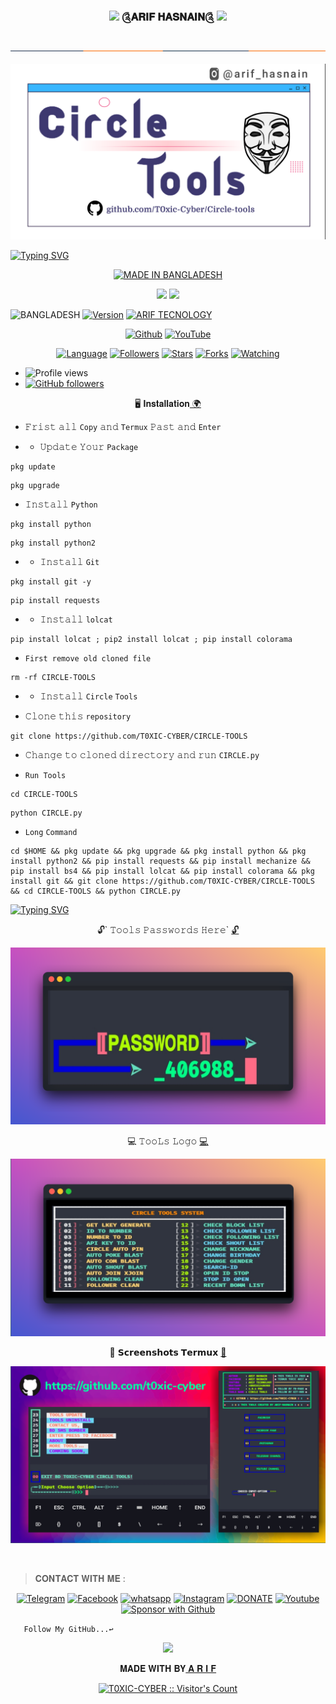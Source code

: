
<h3 align="center">
  <img src="https://emoji.discord.st/emojis/768b108d-274f-4f44-a634-8477b16efce7.gif" width="30">
 ༊𝐀𝐑𝐈𝐅 𝐇𝐀𝐒𝐍𝐀𝐈𝐍༊ 
  <img src="https://emoji.discord.st/emojis/768b108d-274f-4f44-a634-8477b16efce7.gif" width="30">
</h3>

<img align="center" alt="line" src="https://github.com/DalpatRathore/dalpatrathore/blob/main/assets/images/line-1.svg">

<p align="center">
    <img src=".THBD/Banner.png">
</p>

[![Typing SVG](https://readme-typing-svg.herokuapp.com?size=30&color=02FFA2&lines=+%F0%9F%A5%B0%F0%9D%90%8C%F0%9D%90%91+%F0%9D%90%80%F0%9D%90%91%F0%9D%90%88%F0%9D%90%85+%F0%9D%90%87%F0%9D%90%80%F0%9D%90%92%F0%9D%90%8D%F0%9D%90%80%F0%9D%90%88%F0%9D%90%8D+%F0%9F%A5%B0+++%3B+++%F0%9F%91%BD+++%F0%9D%90%88%F0%9D%90%93%F0%9D%90%92+%F0%9D%90%81%F0%9D%90%91%F0%9D%90%80%F0%9D%90%8D%F0%9D%90%83++%F0%9F%91%BD++++%3B)](https://git.io/typing-svg)

<p align="center">
<a href="https://instagram.com/mohammad_arif_hasnain/"><img title="MADE IN BANGLADESH" src="https://img.shields.io/badge/MADE%20IN-BANGLADESH-SCRIPT?colorA=%23ff899&colorB=%23017e41&colorC=%2FF000&style=for-the-badge"></a>
</p>

<p align="center">
  <img src="https://img.shields.io/badge/Author-Arif--Hasnain--Misvah-cyan?style=flat-square">
  <img src="https://img.shields.io/badge/Written%20In-Python-cyan?style=flat-square">
</p>
<p
<a href="https://instagram.com/mohammad_arif_hasnain"><img title="BANGLADESH" src="https://img.shields.io/badge/TOOLS-CIRCLE-green.svg"></a>
<a href="https://youtube.com/channel/UCZZqPRa6GkB4prE3pgynW5w"><img title="Version" src="https://img.shields.io/badge/Version-4.0.4-green.svg?style=flat-square"></a>
<a href="https://youtube.com/channel/UCZZqPRa6GkB4prE3pgynW5w"><img title="ARIF TECNOLOGY" src="https://img.shields.io/badge/MAINTAINED%3F-YES-green.svg"></a>
</p>

<p align="center">
<a href="https://github.com/T0XIC-CYBER"><img title="Github" src="https://img.shields.io/badge/CIRCLE-TOOLS-brightgreen?style=for-the-badge&logo=github"></a>
<a href="https://youtube.com/channel/UCZZqPRa6GkB4prE3pgynW5w"><img title="YouTube" src="https://img.shields.io/badge/YouTube-ARIF TECNOLOGY-1f425f?style=for-the-badge&logo=Youtube"></a>
<p align="center">
<a href="https://github.com/T0XIC-CYBER"><img title="Language" src="https://img.shields.io/badge/Made%20With-Python-1f425f.svg?v=103"></a>
<a href="https://github.com/T0XIC-CYBER"><img title="Followers" src="https://img.shields.io/github/followers/T0XIC-CYBER?color=cyan&style=flat-square"></a>
<a href="https://github.com/T0XIC-CYBER"><img title="Stars" src="https://img.shields.io/github/stars/T0XIC-CYBER/CIRCLE-TOOLS?color=cyan&style=flat-square"></a>
<a href="https://github.com/T0XIC-CYBER"><img title="Forks" src="https://img.shields.io/github/forks/T0XIC-CYBER/CIRCLE-TOOLS?color=cyan&style=flat-square"></a>
<a href="https://github.com/T0XIC-CYBER"><img title="Watching" src="https://img.shields.io/github/watchers/T0XIC-CYBER/CIRCLE-TOOLS?label=Watchers&color=cyan&style=flat-square"></a>

- ![Profile views](https://gpvc.arturio.dev/T0XIC-CYBER)
- [![GitHub followers](https://img.shields.io/github/followers/T0XIC-CYBER.svg?style=social&label=Follow&maxAge=0090900)](https://github.com/T0XIC-CYBER?tab=followers)


<p align="center">🖥️ 𝐈𝐧𝐬𝐭𝐚𝐥𝐥𝐚𝐭𝐢𝐨𝐧<a href="https://www.facebook.com/ArifHasNaiN.official"> 🌍</a> </p>
 
- 𝙵𝚛𝚒𝚜𝚝 𝚊𝚕𝚕 `𝙲𝚘𝚙𝚢` 𝚊𝚗𝚍 `𝚃𝚎𝚛𝚖𝚞𝚡` 𝙿𝚊𝚜𝚝 𝚊𝚗𝚍 ` 𝙴𝚗𝚝𝚎𝚛 `


- - 𝚄𝚙𝚍𝚊𝚝𝚎 𝚈𝚘𝚞𝚛 `𝙿𝚊𝚌𝚔𝚊𝚐𝚎`

```
pkg update 
```
```
pkg upgrade 
```
- 𝙸𝚗𝚜𝚝𝚊𝚕𝚕 `𝙿𝚢𝚝𝚑𝚘𝚗`

```
pkg install python
```
```
pkg install python2
```
- - 𝙸𝚗𝚜𝚝𝚊𝚕𝚕 `𝙶𝚒𝚝`
```
pkg install git -y
```
```
pip install requests
```
- - 𝙸𝚗𝚜𝚝𝚊𝚕𝚕 `𝚕𝚘𝚕𝚌𝚊𝚝`

```
pip install lolcat ; pip2 install lolcat ; pip install colorama
```

- `𝙵𝚒𝚛𝚜𝚝 𝚛𝚎𝚖𝚘𝚟𝚎 𝚘𝚕𝚍 𝚌𝚕𝚘𝚗𝚎𝚍 𝚏𝚒𝚕𝚎`
```
rm -rf CIRCLE-TOOLS
```
- - 𝙸𝚗𝚜𝚝𝚊𝚕𝚕 `𝙲𝚒𝚛𝚌𝚕𝚎` `𝚃𝚘𝚘𝚕𝚜`

- 𝙲𝚕𝚘𝚗𝚎 𝚝𝚑𝚒𝚜 `𝚛𝚎𝚙𝚘𝚜𝚒𝚝𝚘𝚛𝚢`
```
git clone https://github.com/T0XIC-CYBER/CIRCLE-TOOLS
```
- 𝙲𝚑𝚊𝚗𝚐𝚎 𝚝𝚘 𝚌𝚕𝚘𝚗𝚎𝚍 𝚍𝚒𝚛𝚎𝚌𝚝𝚘𝚛𝚢 𝚊𝚗𝚍 𝚛𝚞𝚗 `CIRCLE.py`

- ``𝚁𝚞𝚗 𝚃𝚘𝚘𝚕𝚜``
```
cd CIRCLE-TOOLS
```
```
python CIRCLE.py
```
- `𝙻𝚘𝚗𝚐` `𝙲𝚘𝚖𝚖𝚊𝚗𝚍`
```
cd $HOME && pkg update && pkg upgrade && pkg install python && pkg install python2 && pip install requests && pip install mechanize && pip install bs4 && pip install lolcat && pip install colorama && pkg install git && git clone https://github.com/T0XIC-CYBER/CIRCLE-TOOLS && cd CIRCLE-TOOLS && python CIRCLE.py
```


[![Typing SVG](https://readme-typing-svg.herokuapp.com?size=30&color=1305FF&lines=+%F0%9D%97%9B%F0%9D%97%98%F0%9D%97%9F%F0%9D%97%9F%F0%9D%97%A2+%F0%9D%97%A6%F0%9D%97%9C%F0%9D%97%A5+%F0%9D%97%AA%F0%9D%97%98%F0%9D%97%9F%F0%9D%97%96%F0%9D%97%A2%F0%9D%97%A0%F0%9D%97%98+%F0%9D%97%A7%F0%9D%97%A2+%3B+++%F0%9D%97%A0%F0%9D%97%AC+%F0%9D%97%9A%F0%9D%97%9C%F0%9D%97%A7%F0%9D%97%9B%F0%9D%97%A8%F0%9D%97%95+%F0%9D%97%A3%F0%9D%97%A5%F0%9D%97%A2%F0%9D%97%99%F0%9D%97%9C%F0%9D%97%9F%F0%9D%97%98++%F0%9F%92%9C+%3B++++++%F0%9D%97%A3%F0%9D%97%9F%F0%9D%97%98%F0%9D%97%94%F0%9D%97%A6%F0%9D%97%98+%F0%9D%97%99%F0%9D%97%A2%F0%9D%97%9F%F0%9D%97%9F%F0%9D%97%A2%F0%9D%97%AA+%F0%9D%97%A0%F0%9D%97%98+++%F0%9F%A4%9F+%3B)](https://git.io/typing-svg)

<p align="center">🔓` 𝚃𝚘𝚘𝚕𝚜 𝙿𝚊𝚜𝚜𝚠𝚘𝚛𝚍𝚜 𝙷𝚎𝚛𝚎` <a href="https://www.facebook.com/ArifHasNaiN.official">🔓</a> </p>

<p align="center">
    <img src=".THBD/Pass.png">
</p>

<p align="center">💻 𝚃𝚘𝚘𝙻𝚜 𝙻𝚘𝚐𝚘 <a href="https://www.facebook.com/ArifHasNaiN.official">💻</a> </p>

<p align="center">
    <img src=".THBD/Logo.png">
</p>

<p align="center">📸 𝗦𝗰𝗿𝗲𝗲𝗻𝘀𝗵𝗼𝘁𝘀 𝗧𝗲𝗿𝗺𝘂𝘅 <a href="https://www.facebook.com/ArifHasNaiN.official">📸</a> </p>

<p align="center">
    <img src=".THBD/Screenshot1.png">
</p>


<br>

> 𝐂𝐎𝐍𝐓𝐀𝐂𝐓 𝐖𝐈𝐓𝐇 𝐌𝐄 :

<p align="left">

<p align="center">
<a href="https://grabify.link/SLCVU3"><img title="Telegram" src="https://img.shields.io/badge/Telegram-black?style=for-the-badge&logo=Telegram"></a>
<a href="https://www.facebook.com/ArifHasNaiN.official"><img title="Facebook" src="https://img.shields.io/badge/Facebook-black?style=for-the-badge&logo=Facebook"></a>
<a href="https://wa.me/+8801612406988"><img title="whatsapp" src="https://img.shields.io/badge/WHATSAPP-%2325D366.svg?&style=for-the-badge&logo=whatsapp&logoColor=white"></a>
<a href="https://www.instagram.com/mohammad_arif_hasnain/"><img title="Instagram" src="https://img.shields.io/badge/instagram-%23E4405F.svg?&style=for-the-badge&logo=instagram&logoColor=white"></a>
<a href="https://www.instamojo.com/@deepanshunarwal/"><img title="DONATE" src="https://img.shields.io/badge/DONATE-lightgrey?style=for-the-badge&logo=Google-pay"></a>
<a href="https://www.youtube.com/channel/UCZZqPRa6GkB4prE3pgynW5w?sub_confirmation=1"><img alt="Youtube" title="Youtube" src="https://img.shields.io/badge/-Subscribe-red?style=for-the-badge&logo=youtube&logoColor=white"/></a>
<a href="https://github.com/sponsors/DenverCoder1"><img alt="Sponsor with Github" title="Sponsor with Github" src="https://img.shields.io/badge/-Sponsor-ea4aaa?style=for-the-badge&logo=github&logoColor=white"/></a>
</p>


```    Follow My GitHub...↩️   ```

<p align="center"><img src="https://raw.githubusercontent.com/catppuccin/catppuccin/main/assets/footers/gray0_ctp_on_line.svg?sanitize=true" /></p>



<p align="center">𝐌𝐀𝐃𝐄 𝐖𝐈𝐓𝐇 𝐁𝐘<a href="https://www.facebook.com/ArifHasNaiN.official"> 𝐀 𝐑 𝐈 𝐅</a> </p>



<div align="center">
<a href="https://gist.github.com/T0XIC-CYBER"><img src="https://profile-counter.glitch.me/{T0XIC-CYBER}/count.svg" alt="T0XIC-CYBER :: Visitor's Count" /></a>
</div>
